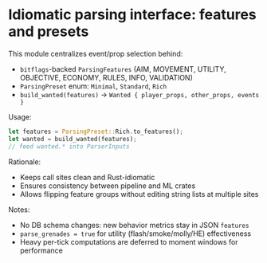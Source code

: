 # Idiomatic parsing interface: features and presets

This module centralizes event/prop selection behind:
- `bitflags`-backed `ParsingFeatures` (AIM, MOVEMENT, UTILITY, OBJECTIVE, ECONOMY, RULES, INFO, VALIDATION)
- `ParsingPreset` enum: `Minimal`, `Standard`, `Rich`
- `build_wanted(features)` -> `Wanted { player_props, other_props, events }`

Usage:
```rust
let features = ParsingPreset::Rich.to_features();
let wanted = build_wanted(features);
// feed wanted.* into ParserInputs
```

Rationale:
- Keeps call sites clean and Rust-idiomatic
- Ensures consistency between pipeline and ML crates
- Allows flipping feature groups without editing string lists at multiple sites

Notes:
- No DB schema changes: new behavior metrics stay in JSON `features`
- `parse_grenades = true` for utility (flash/smoke/molly/HE) effectiveness
- Heavy per-tick computations are deferred to moment windows for performance